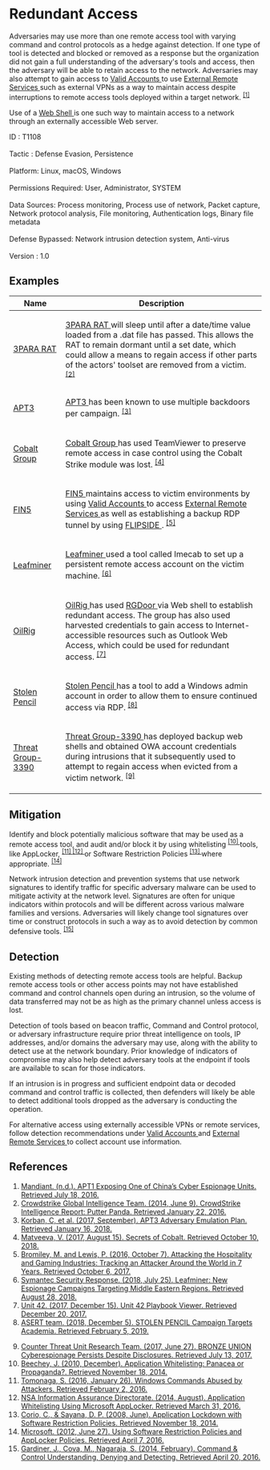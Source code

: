 <div class="container-fluid">
 <h1>
  Redundant Access
 </h1>
 <div class="row">
  <div class="col-md-8 description-body">
   <p>
    Adversaries may use more than one remote access tool with varying command and control protocols as a hedge against detection. If one type of tool is detected and blocked or removed as a response but the organization did not gain a full understanding of the adversary's tools and access, then the adversary will be able to retain access to the network. Adversaries may also attempt to gain access to
    <a href="https://attack.mitre.org/techniques/T1078">
     Valid Accounts
    </a>
    to use
    <a href="https://attack.mitre.org/techniques/T1133">
     External Remote Services
    </a>
    such as external VPNs as a way to maintain access despite interruptions to remote access tools deployed within a target network.
    <span class="scite-citeref-number" data-reference="Mandiant APT1" id="scite-ref-1-a">
     <sup>
      <a aria-describedby="qtip-0" data-hasqtip="0" href="https://www.fireeye.com/content/dam/fireeye-www/services/pdfs/mandiant-apt1-report.pdf" target="_blank">
       [1]
      </a>
     </sup>
    </span>
   </p>
   <p>
    Use of a
    <a href="https://attack.mitre.org/techniques/T1100">
     Web Shell
    </a>
    is one such way to maintain access to a network through an externally accessible Web server.
   </p>
  </div>
  <div class="col-md-4">
   <div class="card">
    <div class="card-body">
     <div class="card-data">
      <span class="h5 card-title">
       ID
      </span>
      : T1108
      <br/>
      <br/>
     </div>
     <div class="card-data">
      <span class="h5 card-title">
      </span>
     </div>
     <div class="card-data">
      <span class="h5 card-title">
       Tactic
      </span>
      : Defense Evasion, Persistence
      <br/>
      <br/>
     </div>
     <div class="card-data">
      <span class="h5 card-title">
       Platform:
      </span>
      Linux, macOS, Windows
      <br/>
      <br/>
     </div>
     <div class="card-data">
      <span class="h5 card-title">
      </span>
     </div>
     <div class="card-data">
      <span class="h5 card-title">
       Permissions Required:
      </span>
      User, Administrator, SYSTEM
      <br/>
      <br/>
     </div>
     <div class="card-data">
      <span class="h5 card-title">
      </span>
     </div>
     <div class="card-data">
      <span class="h5 card-title">
       Data Sources:
      </span>
      Process monitoring, Process use of network, Packet capture, Network protocol analysis, File monitoring, Authentication logs, Binary file metadata
      <br/>
      <br/>
     </div>
     <div class="card-data">
      <span class="h5 card-title">
      </span>
     </div>
     <div class="card-data">
      <span class="h5 card-title">
      </span>
     </div>
     <div class="card-data">
      <span class="h5 card-title">
       Defense Bypassed:
      </span>
      Network intrusion detection system, Anti-virus
      <br/>
      <br/>
     </div>
     <div class="card-data">
      <span class="h5 card-title">
      </span>
     </div>
     <div class="card-data">
      <span class="h5 card-title">
      </span>
     </div>
     <div class="card-data">
      <span class="h5 card-title">
      </span>
     </div>
     <div class="card-data">
      <span class="h5 card-title">
      </span>
     </div>
     <div class="card-data">
      <span class="h5 card-title">
       Version
      </span>
      : 1.0
     </div>
    </div>
   </div>
  </div>
 </div>
 <h2 class="pt-3" id="examples">
  Examples
 </h2>
 <table class="table table-bordered table-light mt-2">
  <thead>
   <tr>
    <th scope="col">
     Name
    </th>
    <th scope="col">
     Description
    </th>
   </tr>
  </thead>
  <tbody class="bg-white">
   <tr>
    <td>
     <a href="https://attack.mitre.org/software/S0066">
      3PARA RAT
     </a>
    </td>
    <td>
     <p>
      <a href="https://attack.mitre.org/software/S0066">
       3PARA RAT
      </a>
      will sleep until after a date/time value loaded from a .dat file has passed. This allows the RAT to remain dormant until a set date, which could allow a means to regain access if other parts of the actors' toolset are removed from a victim.
      <span class="scite-citeref-number" data-reference="CrowdStrike Putter Panda" id="scite-ref-2-a" onclick="scrollToRef('scite-2')">
       <sup>
        <a aria-describedby="qtip-1" data-hasqtip="1" href="http://cdn0.vox-cdn.com/assets/4589853/crowdstrike-intelligence-report-putter-panda.original.pdf" target="_blank">
         [2]
        </a>
       </sup>
      </span>
     </p>
    </td>
   </tr>
   <tr>
    <td>
     <a href="https://attack.mitre.org/groups/G0022">
      APT3
     </a>
    </td>
    <td>
     <p>
      <a href="https://attack.mitre.org/groups/G0022">
       APT3
      </a>
      has been known to use multiple backdoors per campaign.
      <span class="scite-citeref-number" data-reference="APT3 Adversary Emulation Plan" id="scite-ref-3-a" onclick="scrollToRef('scite-3')">
       <sup>
        <a aria-describedby="qtip-2" data-hasqtip="2" href="https://attack.mitre.org/docs/APT3_Adversary_Emulation_Plan.pdf" target="_blank">
         [3]
        </a>
       </sup>
      </span>
     </p>
    </td>
   </tr>
   <tr>
    <td>
     <a href="https://attack.mitre.org/groups/G0080">
      Cobalt Group
     </a>
    </td>
    <td>
     <p>
      <a href="https://attack.mitre.org/groups/G0080">
       Cobalt Group
      </a>
      has used TeamViewer to preserve remote access in case control using the Cobalt Strike module was lost.
      <span class="scite-citeref-number" data-reference="Group IB Cobalt Aug 2017" id="scite-ref-4-a" onclick="scrollToRef('scite-4')">
       <sup>
        <a aria-describedby="qtip-3" data-hasqtip="3" href="https://www.group-ib.com/blog/cobalt" target="_blank">
         [4]
        </a>
       </sup>
      </span>
     </p>
    </td>
   </tr>
   <tr>
    <td>
     <a href="https://attack.mitre.org/groups/G0053">
      FIN5
     </a>
    </td>
    <td>
     <p>
      <a href="https://attack.mitre.org/groups/G0053">
       FIN5
      </a>
      maintains access to victim environments by using
      <a href="https://attack.mitre.org/techniques/T1078">
       Valid Accounts
      </a>
      to access
      <a href="https://attack.mitre.org/techniques/T1133">
       External Remote Services
      </a>
      as well as establishing a backup RDP tunnel by using
      <a href="https://attack.mitre.org/software/S0173">
       FLIPSIDE
      </a>
      .
      <span class="scite-citeref-number" data-reference="Mandiant FIN5 GrrCON Oct 2016" id="scite-ref-5-a" onclick="scrollToRef('scite-5')">
       <sup>
        <a aria-describedby="qtip-4" data-hasqtip="4" href="https://www.youtube.com/watch?v=fevGZs0EQu8" target="_blank">
         [5]
        </a>
       </sup>
      </span>
     </p>
    </td>
   </tr>
   <tr>
    <td>
     <a href="https://attack.mitre.org/groups/G0077">
      Leafminer
     </a>
    </td>
    <td>
     <p>
      <a href="https://attack.mitre.org/groups/G0077">
       Leafminer
      </a>
      used a tool called Imecab to set up a persistent remote access account on the victim machine.
      <span class="scite-citeref-number" data-reference="Symantec Leafminer July 2018" id="scite-ref-6-a" onclick="scrollToRef('scite-6')">
       <sup>
        <a aria-describedby="qtip-5" data-hasqtip="5" href="https://www.symantec.com/blogs/threat-intelligence/leafminer-espionage-middle-east" target="_blank">
         [6]
        </a>
       </sup>
      </span>
     </p>
    </td>
   </tr>
   <tr>
    <td>
     <a href="https://attack.mitre.org/groups/G0049">
      OilRig
     </a>
    </td>
    <td>
     <p>
      <a href="https://attack.mitre.org/groups/G0049">
       OilRig
      </a>
      has used
      <a href="https://attack.mitre.org/software/S0258">
       RGDoor
      </a>
      via Web shell to establish redundant access. The group has also used harvested credentials to gain access to Internet-accessible resources such as Outlook Web Access, which could be used for redundant access.
      <span class="scite-citeref-number" data-reference="Unit 42 Playbook Dec 2017" id="scite-ref-7-a" onclick="scrollToRef('scite-7')">
       <sup>
        <a aria-describedby="qtip-6" data-hasqtip="6" href="https://pan-unit42.github.io/playbook_viewer/" target="_blank">
         [7]
        </a>
       </sup>
      </span>
     </p>
    </td>
   </tr>
   <tr>
    <td>
     <a href="https://attack.mitre.org/groups/G0086">
      Stolen Pencil
     </a>
    </td>
    <td>
     <p>
      <a href="https://attack.mitre.org/groups/G0086">
       Stolen Pencil
      </a>
      has a tool to add a Windows admin account in order to allow them to ensure continued access via RDP.
      <span class="scite-citeref-number" data-reference="Netscout Stolen Pencil Dec 2018" id="scite-ref-8-a" onclick="scrollToRef('scite-8')">
       <sup>
        <a aria-describedby="qtip-7" data-hasqtip="7" href="https://asert.arbornetworks.com/stolen-pencil-campaign-targets-academia/" target="_blank">
         [8]
        </a>
       </sup>
      </span>
     </p>
    </td>
   </tr>
   <tr>
    <td>
     <a href="https://attack.mitre.org/groups/G0027">
      Threat Group-3390
     </a>
    </td>
    <td>
     <p>
      <a href="https://attack.mitre.org/groups/G0027">
       Threat Group-3390
      </a>
      has deployed backup web shells and obtained OWA account credentials during intrusions that it subsequently used to attempt to regain access when evicted from a victim network.
      <span class="scite-citeref-number" data-reference="SecureWorks BRONZE UNION June 2017" id="scite-ref-9-a" onclick="scrollToRef('scite-9')">
       <sup>
        <a aria-describedby="qtip-8" data-hasqtip="8" href="https://www.secureworks.com/research/bronze-union" target="_blank">
         [9]
        </a>
       </sup>
      </span>
     </p>
    </td>
   </tr>
  </tbody>
 </table>
 <h2 class="pt-3" id="mitigation">
  Mitigation
 </h2>
 <p>
  Identify and block potentially malicious software that may be used as a remote access tool, and audit and/or block it by using whitelisting
  <span class="scite-citeref-number" data-reference="Beechey 2010" id="scite-ref-10-a">
   <sup>
    <a aria-describedby="qtip-9" data-hasqtip="9" href="http://www.sans.org/reading-room/whitepapers/application/application-whitelisting-panacea-propaganda-33599" target="_blank">
     [10]
    </a>
   </sup>
  </span>
  tools, like AppLocker,
  <span class="scite-citeref-number" data-reference="Windows Commands JPCERT" id="scite-ref-11-a">
   <sup>
    <a aria-describedby="qtip-10" data-hasqtip="10" href="http://blog.jpcert.or.jp/2016/01/windows-commands-abused-by-attackers.html" target="_blank">
     [11]
    </a>
   </sup>
  </span>
  <span class="scite-citeref-number" data-reference="NSA MS AppLocker" id="scite-ref-12-a">
   <sup>
    <a aria-describedby="qtip-11" data-hasqtip="11" href="https://www.iad.gov/iad/library/ia-guidance/tech-briefs/application-whitelisting-using-microsoft-applocker.cfm" target="_blank">
     [12]
    </a>
   </sup>
  </span>
  or Software Restriction Policies
  <span class="scite-citeref-number" data-reference="Corio 2008" id="scite-ref-13-a">
   <sup>
    <a aria-describedby="qtip-12" data-hasqtip="12" href="http://technet.microsoft.com/en-us/magazine/2008.06.srp.aspx" target="_blank">
     [13]
    </a>
   </sup>
  </span>
  where appropriate.
  <span class="scite-citeref-number" data-reference="TechNet Applocker vs SRP" id="scite-ref-14-a">
   <sup>
    <a aria-describedby="qtip-13" data-hasqtip="13" href="https://technet.microsoft.com/en-us/library/ee791851.aspx" target="_blank">
     [14]
    </a>
   </sup>
  </span>
 </p>
 <p>
  Network intrusion detection and prevention systems that use network signatures to identify traffic for specific adversary malware can be used to mitigate activity at the network level. Signatures are often for unique indicators within protocols and will be different across various malware families and versions. Adversaries will likely change tool signatures over time or construct protocols in such a way as to avoid detection by common defensive tools.
  <span class="scite-citeref-number" data-reference="University of Birmingham C2" id="scite-ref-15-a">
   <sup>
    <a aria-describedby="qtip-14" data-hasqtip="14" href="https://arxiv.org/ftp/arxiv/papers/1408/1408.1136.pdf" target="_blank">
     [15]
    </a>
   </sup>
  </span>
 </p>
 <h2 class="pt-3" id="detection">
  Detection
 </h2>
 <p>
  Existing methods of detecting remote access tools are helpful. Backup remote access tools or other access points may not have established command and control channels open during an intrusion, so the volume of data transferred may not be as high as the primary channel unless access is lost.
 </p>
 <p>
  Detection of tools based on beacon traffic, Command and Control protocol, or adversary infrastructure require prior threat intelligence on tools, IP addresses, and/or domains the adversary may use, along with the ability to detect use at the network boundary. Prior knowledge of indicators of compromise may also help detect adversary tools at the endpoint if tools are available to scan for those indicators.
 </p>
 <p>
  If an intrusion is in progress and sufficient endpoint data or decoded command and control traffic is collected, then defenders will likely be able to detect additional tools dropped as the adversary is conducting the operation.
 </p>
 <p>
  For alternative access using externally accessible VPNs or remote services, follow detection recommendations under
  <a href="https://attack.mitre.org/techniques/T1078">
   Valid Accounts
  </a>
  and
  <a href="https://attack.mitre.org/techniques/T1133">
   External Remote Services
  </a>
  to collect account use information.
 </p>
 <h2 class="pt-3" id="references">
  References
 </h2>
 <div class="row">
  <div class="col">
   <ol>
    <li>
     <span class="scite-citation" id="scite-1">
      <span class="scite-citation-text">
       <a class="external text" href="https://www.fireeye.com/content/dam/fireeye-www/services/pdfs/mandiant-apt1-report.pdf" name="scite-1" rel="nofollow" target="_blank">
        Mandiant. (n.d.). APT1 Exposing One of China’s Cyber Espionage Units. Retrieved July 18, 2016.
       </a>
      </span>
     </span>
    </li>
    <li>
     <span class="scite-citation" id="scite-2">
      <span class="scite-citation-text">
       <a class="external text" href="http://cdn0.vox-cdn.com/assets/4589853/crowdstrike-intelligence-report-putter-panda.original.pdf" name="scite-2" rel="nofollow" target="_blank">
        Crowdstrike Global Intelligence Team. (2014, June 9). CrowdStrike Intelligence Report: Putter Panda. Retrieved January 22, 2016.
       </a>
      </span>
     </span>
    </li>
    <li>
     <span class="scite-citation" id="scite-3">
      <span class="scite-citation-text">
       <a class="external text" href="https://attack.mitre.org/docs/APT3_Adversary_Emulation_Plan.pdf" name="scite-3" rel="nofollow" target="_blank">
        Korban, C, et al. (2017, September). APT3 Adversary Emulation Plan. Retrieved January 16, 2018.
       </a>
      </span>
     </span>
    </li>
    <li>
     <span class="scite-citation" id="scite-4">
      <span class="scite-citation-text">
       <a class="external text" href="https://www.group-ib.com/blog/cobalt" name="scite-4" rel="nofollow" target="_blank">
        Matveeva, V. (2017, August 15). Secrets of Cobalt. Retrieved October 10, 2018.
       </a>
      </span>
     </span>
    </li>
    <li>
     <span class="scite-citation" id="scite-5">
      <span class="scite-citation-text">
       <a class="external text" href="https://www.youtube.com/watch?v=fevGZs0EQu8" name="scite-5" rel="nofollow" target="_blank">
        Bromiley, M. and Lewis, P. (2016, October 7). Attacking the Hospitality and Gaming Industries: Tracking an Attacker Around the World in 7 Years. Retrieved October 6, 2017.
       </a>
      </span>
     </span>
    </li>
    <li>
     <span class="scite-citation" id="scite-6">
      <span class="scite-citation-text">
       <a class="external text" href="https://www.symantec.com/blogs/threat-intelligence/leafminer-espionage-middle-east" name="scite-6" rel="nofollow" target="_blank">
        Symantec Security Response. (2018, July 25). Leafminer: New Espionage Campaigns Targeting Middle Eastern Regions. Retrieved August 28, 2018.
       </a>
      </span>
     </span>
    </li>
    <li>
     <span class="scite-citation" id="scite-7">
      <span class="scite-citation-text">
       <a class="external text" href="https://pan-unit42.github.io/playbook_viewer/" name="scite-7" rel="nofollow" target="_blank">
        Unit 42. (2017, December 15). Unit 42 Playbook Viewer. Retrieved December 20, 2017.
       </a>
      </span>
     </span>
    </li>
    <li>
     <span class="scite-citation" id="scite-8">
      <span class="scite-citation-text">
       <a class="external text" href="https://asert.arbornetworks.com/stolen-pencil-campaign-targets-academia/" name="scite-8" rel="nofollow" target="_blank">
        ASERT team. (2018, December 5). STOLEN PENCIL Campaign Targets Academia. Retrieved February 5, 2019.
       </a>
      </span>
     </span>
    </li>
   </ol>
  </div>
  <div class="col">
   <ol start="9.5">
    <li>
     <span class="scite-citation" id="scite-9">
      <span class="scite-citation-text">
       <a class="external text" href="https://www.secureworks.com/research/bronze-union" name="scite-9" rel="nofollow" target="_blank">
        Counter Threat Unit Research Team. (2017, June 27). BRONZE UNION Cyberespionage Persists Despite Disclosures. Retrieved July 13, 2017.
       </a>
      </span>
     </span>
    </li>
    <li>
     <span class="scite-citation" id="scite-10">
      <span class="scite-citation-text">
       <a class="external text" href="http://www.sans.org/reading-room/whitepapers/application/application-whitelisting-panacea-propaganda-33599" name="scite-10" rel="nofollow" target="_blank">
        Beechey, J. (2010, December). Application Whitelisting: Panacea or Propaganda?. Retrieved November 18, 2014.
       </a>
      </span>
     </span>
    </li>
    <li>
     <span class="scite-citation" id="scite-11">
      <span class="scite-citation-text">
       <a class="external text" href="http://blog.jpcert.or.jp/2016/01/windows-commands-abused-by-attackers.html" name="scite-11" rel="nofollow" target="_blank">
        Tomonaga, S. (2016, January 26). Windows Commands Abused by Attackers. Retrieved February 2, 2016.
       </a>
      </span>
     </span>
    </li>
    <li>
     <span class="scite-citation" id="scite-12">
      <span class="scite-citation-text">
       <a class="external text" href="https://www.iad.gov/iad/library/ia-guidance/tech-briefs/application-whitelisting-using-microsoft-applocker.cfm" name="scite-12" rel="nofollow" target="_blank">
        NSA Information Assurance Directorate. (2014, August). Application Whitelisting Using Microsoft AppLocker. Retrieved March 31, 2016.
       </a>
      </span>
     </span>
    </li>
    <li>
     <span class="scite-citation" id="scite-13">
      <span class="scite-citation-text">
       <a class="external text" href="http://technet.microsoft.com/en-us/magazine/2008.06.srp.aspx" name="scite-13" rel="nofollow" target="_blank">
        Corio, C., &amp; Sayana, D. P. (2008, June). Application Lockdown with Software Restriction Policies. Retrieved November 18, 2014.
       </a>
      </span>
     </span>
    </li>
    <li>
     <span class="scite-citation" id="scite-14">
      <span class="scite-citation-text">
       <a class="external text" href="https://technet.microsoft.com/en-us/library/ee791851.aspx" name="scite-14" rel="nofollow" target="_blank">
        Microsoft. (2012, June 27). Using Software Restriction Policies and AppLocker Policies. Retrieved April 7, 2016.
       </a>
      </span>
     </span>
    </li>
    <li>
     <span class="scite-citation" id="scite-15">
      <span class="scite-citation-text">
       <a class="external text" href="https://arxiv.org/ftp/arxiv/papers/1408/1408.1136.pdf" name="scite-15" rel="nofollow" target="_blank">
        Gardiner, J.,  Cova, M., Nagaraja, S. (2014, February). Command &amp; Control Understanding, Denying and Detecting. Retrieved April 20, 2016.
       </a>
      </span>
     </span>
    </li>
   </ol>
  </div>
 </div>
</div>
